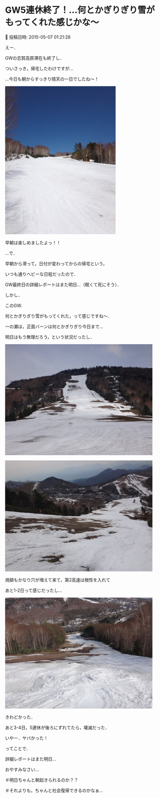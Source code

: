 # GW5連休終了！…何とかぎりぎり雪がもってくれた感じかな～

📅 投稿日時: 2015-05-07 01:21:28

えー．


GWの志賀高原滞在も終了し．


ついさっき，帰宅したわけですが…





…今日も朝からすっきり晴天の一日でしたね～！




![d460e74f893fca0c9e9f39369851d4d8.jpg](images/d460e74f893fca0c9e9f39369851d4d8.jpg)




早朝は楽しめましたよっ！！





…で．


早朝から滑って，日付が変わってからの帰宅という，


いつも通りヘビーな日程だったので．


GW最終日の詳細レポートはまた明日…（眠くて死にそう）．





しかし．


このGW.


何とかぎりぎり雪がもってくれた，って感じですね～．


一の瀬は，正面バーンは何とかぎりぎり今日まで…


明日はもう無理だろう，という状況だったし．




![d951eafc54e41666c8623b136535d177.jpg](images/d951eafc54e41666c8623b136535d177.jpg)









![d05e51eb0880f87d38266f84c5dfe301.jpg](images/d05e51eb0880f87d38266f84c5dfe301.jpg)







焼額もかなり穴が増えて来て，第2高速は根性を入れて


あと1-2日って感じだったし…




![d2edc1ad67931c3da1dbcbf057fe3290.jpg](images/d2edc1ad67931c3da1dbcbf057fe3290.jpg)







きわどかった．


あと3-4日，5連休が後ろにずれてたら，壊滅だった．


いやー．ヤバかった！





ってことで．


詳細レポートはまた明日…


おやすみなさい…





＃明日ちゃんと朝起きられるのか？？


＃それよりも，ちゃんと社会復帰できるのかなぁ…
